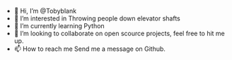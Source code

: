 - 👋 Hi, I’m @Tobyblank
- 👀 I’m interested in Throwing people down elevator shafts
- 🌱 I’m currently learning Python
- 💞️ I’m looking to collaborate on open scource projects, feel free to hit me up.
- 📫 How to reach me Send me a message on Github.

<!---
Tobyblank/Tobyblank is a ✨ special ✨ repository because its `README.md` (this file) appears on your GitHub profile.
You can click the Preview link to take a look at your changes.
--->
